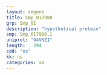 ```yaml
---
layout: smgene
title: Smp_017980
grp: Smp_01
description: "hypothetical protein"
smp: Smp_017980.1
uniprot: "G4VNZ1"
length:   294
cdd: "ns"
kk: ns
categories: sm
---
```

